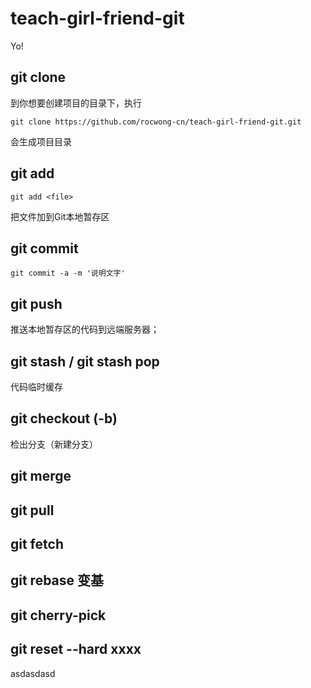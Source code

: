# teach-girl-friend-git
Yo!

## git clone 
到你想要创建项目的目录下，执行

```shell
git clone https://github.com/rocwong-cn/teach-girl-friend-git.git
```
会生成项目目录

## git add 

```shell
git add <file>
```
把文件加到Git本地暂存区


## git commit

```shell
git commit -a -m '说明文字'
```

## git push
推送本地暂存区的代码到远端服务器；

## git stash / git stash pop
代码临时缓存

## git checkout (-b)
检出分支（新建分支）

## git merge
## git pull
## git fetch
## git rebase  变基
## git cherry-pick 
## git reset --hard xxxx
asdasdasd


